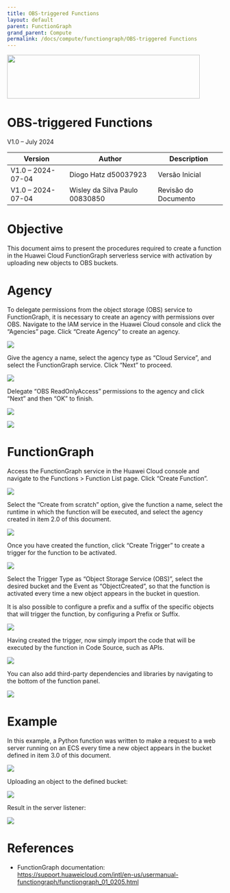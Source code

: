 ```yaml
---
title: OBS-triggered Functions
layout: default
parent: FunctionGraph
grand_parent: Compute
permalink: /docs/compute/functiongraph/OBS-triggered Functions
---
```

<img width="450px" height="102px" src="https://console-static.huaweicloud.com/static/authui/20210202115135/public/custom/images/logo-en.svg">

# OBS-triggered Functions

V1.0 – July 2024

| **Version**       | **Author**                     | **Description**      |
| ----------------- | ------------------------------ | -------------------- |
| V1.0 – 2024-07-04 | Diogo Hatz d50037923           | Versão Inicial       |
| V1.0 – 2024-07-04 | Wisley da Silva Paulo 00830850 | Revisão do Documento |

# Objective

This document aims to present the procedures required to create a function in the Huawei Cloud FunctionGraph serverless service with activation by uploading new objects to OBS buckets.

# Agency

To delegate permissions from the object storage (OBS) service to FunctionGraph, it is necessary to create an agency with permissions over OBS. Navigate to the IAM service in the Huawei Cloud console and click the “Agencies” page. Click “Create Agency” to create an agency.

![](/huaweicloud-knowledge-base/assets/images/Functiongraph-OBS-Trigger/media/image3.png)

Give the agency a name, select the agency type as “Cloud Service”, and select the FunctionGraph service. Click “Next” to proceed.

![](/huaweicloud-knowledge-base/assets/images/Functiongraph-OBS-Trigger/media/image4.png)

Delegate “OBS ReadOnlyAccess” permissions to the agency and click
“Next” and then “OK” to finish.

![](/huaweicloud-knowledge-base/assets/images/Functiongraph-OBS-Trigger/media/image5.png)

![](/huaweicloud-knowledge-base/assets/images/Functiongraph-OBS-Trigger/media/image6.png)

# FunctionGraph

Access the FunctionGraph service in the Huawei Cloud console and navigate to
the Functions \> Function List page. Click “Create Function”.

![](/huaweicloud-knowledge-base/assets/images/Functiongraph-OBS-Trigger/media/image7.png)

Select the “Create from scratch” option, give the function a name,
select the runtime in which the function will be executed, and select the agency
created in item 2.0 of this document.

![](/huaweicloud-knowledge-base/assets/images/Functiongraph-OBS-Trigger/media/image8.png)

Once you have created the function, click “Create Trigger” to create a trigger
for the function to be activated.

![](/huaweicloud-knowledge-base/assets/images/Functiongraph-OBS-Trigger/media/image9.png)

Select the Trigger Type as “Object Storage Service (OBS)”,
select the desired bucket and the Event as “ObjectCreated”, so that the
function is activated every time a new object appears in the bucket in question.

It is also possible to configure a prefix and a suffix of the specific objects that will trigger the function, by configuring a Prefix or Suffix.

![](/huaweicloud-knowledge-base/assets/images/Functiongraph-OBS-Trigger/media/image10.png)

Having created the trigger, now simply import the code that will be executed by the function in Code Source, such as APIs.

![](/huaweicloud-knowledge-base/assets/images/Functiongraph-OBS-Trigger/media/image11.png)

You can also add third-party dependencies and libraries by navigating to the bottom of the function panel.

![](/huaweicloud-knowledge-base/assets/images/Functiongraph-OBS-Trigger/media/image12.png)

# Example

In this example, a Python function was written to make a request to a web server running on an ECS every time a new object appears in the bucket defined in item 3.0 of this document.

![](/huaweicloud-knowledge-base/assets/images/Functiongraph-OBS-Trigger/media/image13.png)

Uploading an object to the defined bucket:

![](/huaweicloud-knowledge-base/assets/images/Functiongraph-OBS-Trigger/media/image14.png)

Result in the server listener:

![](/huaweicloud-knowledge-base/assets/images/Functiongraph-OBS-Trigger/media/image15.png)

# References

- FunctionGraph documentation: <https://support.huaweicloud.com/intl/en-us/usermanual-functiongraph/functiongraph_01_0205.html>
